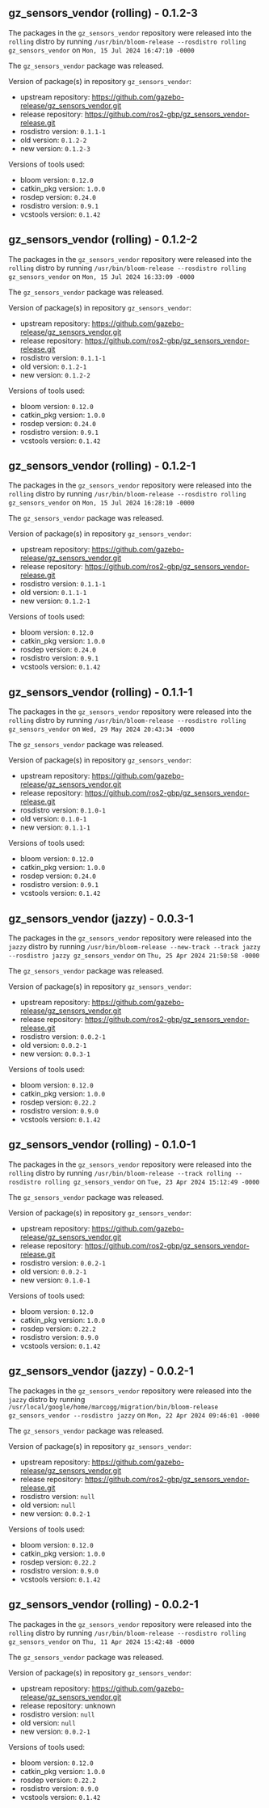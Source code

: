 ## gz_sensors_vendor (rolling) - 0.1.2-3

The packages in the `gz_sensors_vendor` repository were released into the `rolling` distro by running `/usr/bin/bloom-release --rosdistro rolling gz_sensors_vendor` on `Mon, 15 Jul 2024 16:47:10 -0000`

The `gz_sensors_vendor` package was released.

Version of package(s) in repository `gz_sensors_vendor`:

- upstream repository: https://github.com/gazebo-release/gz_sensors_vendor.git
- release repository: https://github.com/ros2-gbp/gz_sensors_vendor-release.git
- rosdistro version: `0.1.1-1`
- old version: `0.1.2-2`
- new version: `0.1.2-3`

Versions of tools used:

- bloom version: `0.12.0`
- catkin_pkg version: `1.0.0`
- rosdep version: `0.24.0`
- rosdistro version: `0.9.1`
- vcstools version: `0.1.42`


## gz_sensors_vendor (rolling) - 0.1.2-2

The packages in the `gz_sensors_vendor` repository were released into the `rolling` distro by running `/usr/bin/bloom-release --rosdistro rolling gz_sensors_vendor` on `Mon, 15 Jul 2024 16:33:09 -0000`

The `gz_sensors_vendor` package was released.

Version of package(s) in repository `gz_sensors_vendor`:

- upstream repository: https://github.com/gazebo-release/gz_sensors_vendor.git
- release repository: https://github.com/ros2-gbp/gz_sensors_vendor-release.git
- rosdistro version: `0.1.1-1`
- old version: `0.1.2-1`
- new version: `0.1.2-2`

Versions of tools used:

- bloom version: `0.12.0`
- catkin_pkg version: `1.0.0`
- rosdep version: `0.24.0`
- rosdistro version: `0.9.1`
- vcstools version: `0.1.42`


## gz_sensors_vendor (rolling) - 0.1.2-1

The packages in the `gz_sensors_vendor` repository were released into the `rolling` distro by running `/usr/bin/bloom-release --rosdistro rolling gz_sensors_vendor` on `Mon, 15 Jul 2024 16:28:10 -0000`

The `gz_sensors_vendor` package was released.

Version of package(s) in repository `gz_sensors_vendor`:

- upstream repository: https://github.com/gazebo-release/gz_sensors_vendor.git
- release repository: https://github.com/ros2-gbp/gz_sensors_vendor-release.git
- rosdistro version: `0.1.1-1`
- old version: `0.1.1-1`
- new version: `0.1.2-1`

Versions of tools used:

- bloom version: `0.12.0`
- catkin_pkg version: `1.0.0`
- rosdep version: `0.24.0`
- rosdistro version: `0.9.1`
- vcstools version: `0.1.42`


## gz_sensors_vendor (rolling) - 0.1.1-1

The packages in the `gz_sensors_vendor` repository were released into the `rolling` distro by running `/usr/bin/bloom-release --rosdistro rolling gz_sensors_vendor` on `Wed, 29 May 2024 20:43:34 -0000`

The `gz_sensors_vendor` package was released.

Version of package(s) in repository `gz_sensors_vendor`:

- upstream repository: https://github.com/gazebo-release/gz_sensors_vendor.git
- release repository: https://github.com/ros2-gbp/gz_sensors_vendor-release.git
- rosdistro version: `0.1.0-1`
- old version: `0.1.0-1`
- new version: `0.1.1-1`

Versions of tools used:

- bloom version: `0.12.0`
- catkin_pkg version: `1.0.0`
- rosdep version: `0.24.0`
- rosdistro version: `0.9.1`
- vcstools version: `0.1.42`


## gz_sensors_vendor (jazzy) - 0.0.3-1

The packages in the `gz_sensors_vendor` repository were released into the `jazzy` distro by running `/usr/bin/bloom-release --new-track --track jazzy --rosdistro jazzy gz_sensors_vendor` on `Thu, 25 Apr 2024 21:50:58 -0000`

The `gz_sensors_vendor` package was released.

Version of package(s) in repository `gz_sensors_vendor`:

- upstream repository: https://github.com/gazebo-release/gz_sensors_vendor.git
- release repository: https://github.com/ros2-gbp/gz_sensors_vendor-release.git
- rosdistro version: `0.0.2-1`
- old version: `0.0.2-1`
- new version: `0.0.3-1`

Versions of tools used:

- bloom version: `0.12.0`
- catkin_pkg version: `1.0.0`
- rosdep version: `0.22.2`
- rosdistro version: `0.9.0`
- vcstools version: `0.1.42`


## gz_sensors_vendor (rolling) - 0.1.0-1

The packages in the `gz_sensors_vendor` repository were released into the `rolling` distro by running `/usr/bin/bloom-release --track rolling --rosdistro rolling gz_sensors_vendor` on `Tue, 23 Apr 2024 15:12:49 -0000`

The `gz_sensors_vendor` package was released.

Version of package(s) in repository `gz_sensors_vendor`:

- upstream repository: https://github.com/gazebo-release/gz_sensors_vendor.git
- release repository: https://github.com/ros2-gbp/gz_sensors_vendor-release.git
- rosdistro version: `0.0.2-1`
- old version: `0.0.2-1`
- new version: `0.1.0-1`

Versions of tools used:

- bloom version: `0.12.0`
- catkin_pkg version: `1.0.0`
- rosdep version: `0.22.2`
- rosdistro version: `0.9.0`
- vcstools version: `0.1.42`


## gz_sensors_vendor (jazzy) - 0.0.2-1

The packages in the `gz_sensors_vendor` repository were released into the `jazzy` distro by running `/usr/local/google/home/marcogg/migration/bin/bloom-release gz_sensors_vendor --rosdistro jazzy` on `Mon, 22 Apr 2024 09:46:01 -0000`

The `gz_sensors_vendor` package was released.

Version of package(s) in repository `gz_sensors_vendor`:

- upstream repository: https://github.com/gazebo-release/gz_sensors_vendor.git
- release repository: https://github.com/ros2-gbp/gz_sensors_vendor-release.git
- rosdistro version: `null`
- old version: `null`
- new version: `0.0.2-1`

Versions of tools used:

- bloom version: `0.12.0`
- catkin_pkg version: `1.0.0`
- rosdep version: `0.22.2`
- rosdistro version: `0.9.0`
- vcstools version: `0.1.42`


## gz_sensors_vendor (rolling) - 0.0.2-1

The packages in the `gz_sensors_vendor` repository were released into the `rolling` distro by running `/usr/bin/bloom-release --rosdistro rolling gz_sensors_vendor` on `Thu, 11 Apr 2024 15:42:48 -0000`

The `gz_sensors_vendor` package was released.

Version of package(s) in repository `gz_sensors_vendor`:

- upstream repository: https://github.com/gazebo-release/gz_sensors_vendor.git
- release repository: unknown
- rosdistro version: `null`
- old version: `null`
- new version: `0.0.2-1`

Versions of tools used:

- bloom version: `0.12.0`
- catkin_pkg version: `1.0.0`
- rosdep version: `0.22.2`
- rosdistro version: `0.9.0`
- vcstools version: `0.1.42`


